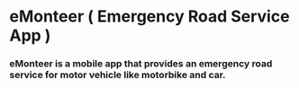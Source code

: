 # eMonteer ( Emergency Road Service App )

### eMonteer is a mobile app that provides an emergency road service for motor vehicle like motorbike and car.
